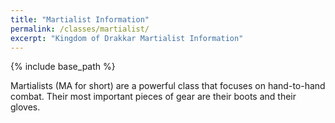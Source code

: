 ```yaml
---
title: "Martialist Information"
permalink: /classes/martialist/
excerpt: "Kingdom of Drakkar Martialist Information"
---
```


{% include base_path %}

Martialists (MA for short) are a powerful class that focuses on hand-to-hand combat. Their most important pieces of gear are their boots and their gloves.
